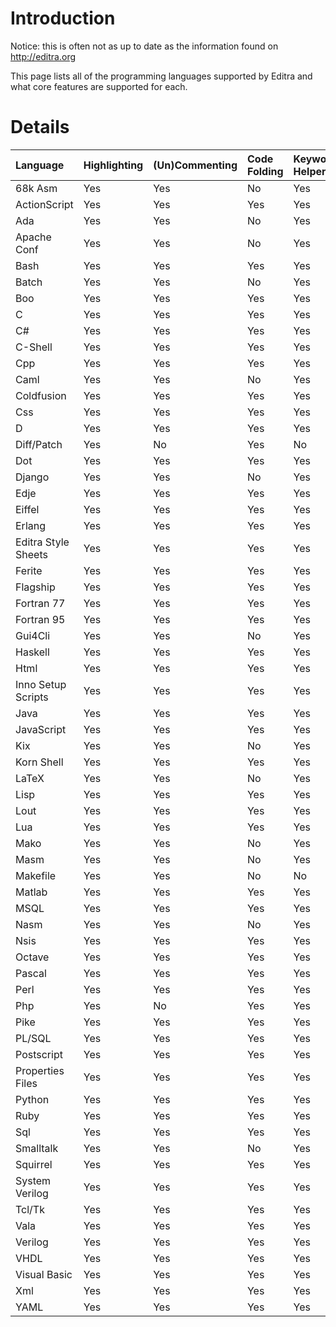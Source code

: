# Introduction #

Notice: this is often not as up to date as the information found on http://editra.org

This page lists all of the programming languages supported by Editra and what core features are supported for each.


# Details #

|**Language**   |**Highlighting**|**(Un)Commenting**|**Code Folding**|**Keyword Helper**|
|:--------------|:---------------|:-----------------|:---------------|:-----------------|
|68k Asm      |Yes           |Yes             |No                 |Yes             |
|ActionScript |Yes           |Yes             |Yes           |Yes |
|Ada          |Yes           |Yes             |No                 |Yes             |
|Apache Conf |Yes    |Yes             |No             |Yes             |
|Bash       |Yes           |Yes             |Yes           |Yes             |
|Batch      |Yes           |Yes             |No            |Yes             |
|Boo        |Yes           |Yes             |Yes           |Yes             |
|C          |Yes           |Yes             |Yes           |Yes             |
|C#         |Yes           |Yes             |Yes           |Yes             |
|C-Shell    |Yes           |Yes             |Yes           |Yes             |
|Cpp        |Yes           |Yes             |Yes           |Yes             |
|Caml       |Yes            |Yes             |No          |Yes             |
|Coldfusion |Yes       |Yes              |Yes         |Yes             |
|Css        |Yes           |Yes             |Yes           |Yes             |
|D          |Yes           |Yes             |Yes           |Yes             |
|Diff/Patch |Yes        |No             |Yes            |No             |
|Dot        |Yes            |Yes            |Yes           |Yes             |
|Django     |Yes           |Yes             |No            |Yes             |
|Edje       |Yes            |Yes            |Yes           |Yes             |
|Eiffel       |Yes            |Yes            |Yes           |Yes             |
|Erlang   |Yes            |Yes             |Yes           |Yes            |
|Editra Style Sheets |Yes           |Yes             |Yes           |Yes             |
|Ferite            |Yes           |Yes             |Yes           |Yes             |
|Flagship |Yes           |Yes             |Yes           |Yes             |
|Fortran 77   |Yes           |Yes             |Yes           |Yes             |
|Fortran 95   |Yes           |Yes             |Yes           |Yes             |
|Gui4Cli    |Yes           |Yes             |No           |Yes             |
|Haskell      |Yes           |Yes             |Yes           |Yes             |
|Html         |Yes           |Yes             |Yes           |Yes             |
|Inno Setup Scripts |Yes           |Yes             |Yes           |Yes             |
|Java         |Yes           |Yes             |Yes           |Yes             |
|JavaScript   |Yes           |Yes             |Yes           |Yes             |
|Kix           |Yes           |Yes             |No           |Yes             |
|Korn Shell   |Yes           |Yes             |Yes           |Yes             |
|LaTeX        |Yes           |Yes             |No            |Yes             |
|Lisp         |Yes           |Yes             |Yes           |Yes             |
|Lout        |Yes           |Yes             |Yes           |Yes            |
|Lua          |Yes           |Yes             |Yes           |Yes             |
|Mako         |Yes           |Yes             |No            |Yes             |
|Masm         |Yes           |Yes             |No            |Yes             |
|Makefile     |Yes           |Yes             |No            |No              |
|Matlab     |Yes           |Yes             |Yes           |Yes             |
|MSQL         |Yes           |Yes             |Yes           |Yes             |
|Nasm         |Yes           |Yes             |No            |Yes             |
|Nsis         |Yes           |Yes             |Yes           |Yes             |
|Octave    |Yes           |Yes             |Yes           |Yes             |
|Pascal       |Yes           |Yes             |Yes           |Yes             |
|Perl         |Yes           |Yes             |Yes           |Yes             |
|Php          |Yes           |No              |Yes           |Yes             |
|Pike        |Yes           |Yes              |Yes           |Yes             |
|PL/SQL  |Yes           |Yes             |Yes           |Yes             |
|Postscript   |Yes           |Yes             |Yes           |Yes             |
|Properties Files |Yes           |Yes             |Yes           |Yes             |
|Python       |Yes           |Yes             |Yes           |Yes             |
|Ruby         |Yes           |Yes             |Yes           |Yes             |
|Sql          |Yes           |Yes             |Yes           |Yes             |
|Smalltalk    |Yes           |Yes             |No            |Yes             |
|Squirrel            |Yes           |Yes             |Yes           |Yes             |
|System Verilog            |Yes           |Yes             |Yes           |Yes             |
|Tcl/Tk       |Yes           |Yes             |Yes           |Yes             |
|Vala           |Yes           |Yes             |Yes           |Yes             |
|Verilog     |Yes           |Yes             |Yes           |Yes             |
|VHDL         |Yes           |Yes             |Yes           |Yes             |
|Visual Basic |Yes           |Yes             |Yes           |Yes             |
|Xml          |Yes           |Yes             |Yes           |Yes             |
|YAML       |Yes           |Yes             |Yes           |Yes            |